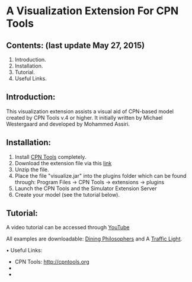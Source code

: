 # A Visualization Extension For CPN Tools





## Contents: (last update May 27, 2015)
1. Introduction.
2. Installation.
3. Tutorial.
4. Useful Links.


## Introduction:
This visualization extension assists a visual aid of CPN-based model created by CPN Tools v.4 or higher. It initially written by Michael Westergaard and developed by Mohammed Assiri.




## Installation:
1. Install [CPN Tools](http://cpntools.org/download) completely.
2. Download the extension file via this [link](https://drive.google.com/file/d/0B8S8QvPLG9ZKRWdxVXBxRS1Wd2c/view?usp=sharing)
3. Unzip the file.
4. Place the file "visualize.jar" into the plugins folder which can be found through:
            Program Files -> CPN Tools -> extensions -> plugins
5. Launch the CPN Tools and the Simulator Extension Server
6. Create your model (see the tutorial below).




## Tutorial:
A video tutorial can be accessed through [YouTube](https://www.youtube.com/watch?v=0sRywFdUbP0)

All examples are downloadable: [Dining Philosophers](https://drive.google.com/file/d/0B8S8QvPLG9ZKdHJQYWdtd1l3eW8/view?usp=sharinghttps://drive.google.com/file/d/0B8S8QvPLG9ZKdHJQYWdtd1l3eW8/view?usp=sharing) and A [Traffic Light](https://drive.google.com/file/d/0B8S8QvPLG9ZKVXFTSm5yQnZJZkE/view?usp=sharing).




• Useful Links:
- CPN Tools: http://cpntools.org
-
-
